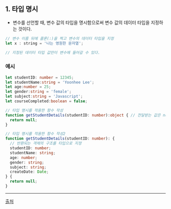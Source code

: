 ## 1. 타입 명시
  - 변수를 선언할 때, 변수 값의 타입을 명시함으로써 변수 값의 데이터 타입을 지정하는 것이다.
```javascript
// 변수 이름 뒤에 콜론(:)을 찍고 변수의 데이터 타입을 지정
let x : string = '나는 영원한 문자열'; 

// 지정된 데이터 타입 값만이 변수에 들어갈 수 있다.
```
### 예시
```typescript
let studentID: number = 12345;
let studentName:string = 'Yoonhee Lee';
let age:number = 25;
let gender:string = 'female';
let subject:string = 'Javascript';
let courseCompleted:boolean = false;

// 타입 명시를 적용한 함수 작성
function getStudentDetails(studentID: number):object { // 전달받는 값은 number 타입, 반환하는 타입은 object
  return null;
}

// 타입 명시를 적용한 함수 작성2
function getStudentDetails(studentID: number): {
  // 반환되는 객체의 구조를 타입으로 지정
  studentID: number;
  studentName: string;
  age: number;
  gender: string;
  subject: string;
  createDate: Date;
} {
  return null;
}

```

------------------
[출처](https://www.youtube.com/watch?v=W61BPW7ZTqg&list=PLJf6aFJoJtbUXW6T4lPUk7C66yEneX7MN&index=4)
